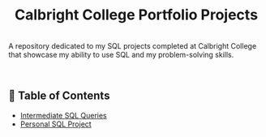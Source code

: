 <h1 align= "center">Calbright College Portfolio Projects</h1>

<br>A repository dedicated to my SQL projects completed at Calbright College that showcase my ability to use SQL and my problem-solving skills.

<br><h2>🧭 Table of Contents</h2>
  - <a href="">Intermediate SQL Queries</a>
  - <a href="">Personal SQL Project</a>
